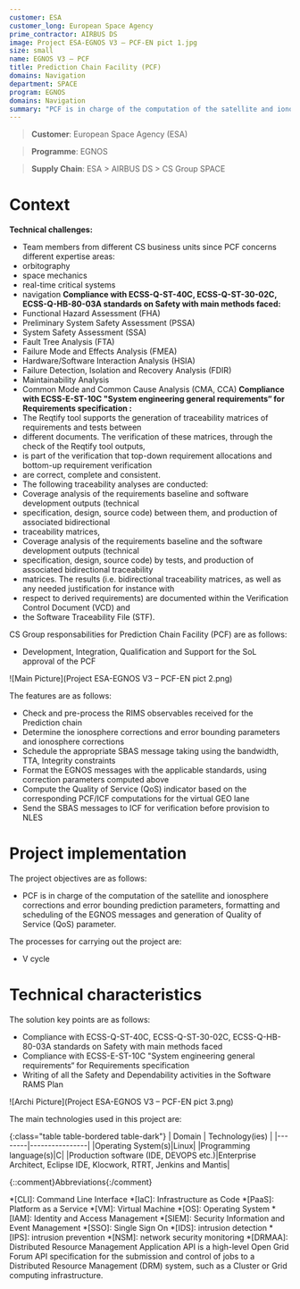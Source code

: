 ```yaml
---
customer: ESA
customer_long: European Space Agency
prime_contractor: AIRBUS DS
image: Project ESA-EGNOS V3 – PCF-EN pict 1.jpg
size: small
name: EGNOS V3 – PCF
title: Prediction Chain Facility (PCF)
domains: Navigation
department: SPACE
program: EGNOS
domains: Navigation
summary: "PCF is in charge of the computation of the satellite and ionosphere corrections and error bounding prediction parameters, formatting and scheduling of the EGNOS messages and generation of Quality of Service (QoS) parameter."
---
```


> __Customer__\: European Space Agency (ESA)

> __Programme__\: EGNOS

> __Supply Chain__\: ESA > AIRBUS DS >  CS Group SPACE


# Context

**Technical challenges:**
* Team members from different CS business units since PCF concerns different expertise areas:
* orbitography
* space mechanics
* real-time critical systems
* navigation
	**Compliance with ECSS-Q-ST-40C, ECSS-Q-ST-30-02C, ECSS-Q-HB-80-03A standards on Safety with main methods faced:**
* Functional Hazard Assessment (FHA)
* Preliminary System Safety Assessment (PSSA)
* System Safety Assessment (SSA)
* Fault Tree Analysis (FTA)
* Failure Mode and Effects Analysis (FMEA)
* Hardware/Software Interaction Analysis (HSIA)
* Failure Detection, Isolation and Recovery Analysis (FDIR)
* Maintainability Analysis
* Common Mode and Common Cause Analysis (CMA, CCA)
	**Compliance with ECSS-E-ST-10C "System engineering general requirements“ for Requirements specification :**
* The Reqtify tool supports the generation of traceability matrices of requirements and tests between
* different documents. The verification of these matrices, through the check of the Reqtify tool outputs,
* is part of the verification that top-down requirement allocations and bottom-up requirement verification
* are correct, complete and consistent.
* The following traceability analyses are conducted:
* Coverage analysis of the requirements baseline and software development outputs (technical
* specification, design, source code) between them, and production of associated bidirectional
* traceability matrices,
* Coverage analysis of the requirements baseline and the software development outputs (technical
* specification, design, source code) by tests, and production of associated bidirectional traceability
* matrices. The results (i.e. bidirectional traceability matrices, as well as any needed justification for instance with
* respect to derived requirements) are documented within the Verification Control Document (VCD) and
* the Software Traceability File (STF).

CS Group responsabilities for Prediction Chain Facility (PCF) are as follows:
* Development, Integration, Qualification and Support for the SoL approval of the PCF

![Main Picture](Project ESA-EGNOS V3 – PCF-EN pict 2.png)

The features are as follows:
* Check and pre-process the RIMS observables received for the Prediction chain
* Determine the ionosphere corrections and error bounding parameters and ionosphere corrections 
* Schedule the appropriate SBAS message taking using the bandwidth, TTA, Integrity constraints
* Format the EGNOS messages with the applicable standards, using correction parameters computed above
* Compute the Quality of Service (QoS) indicator based on the corresponding PCF/ICF computations for the virtual GEO lane
* Send the SBAS messages to ICF for verification before provision to NLES

# Project implementation

The project objectives are as follows:
* PCF is in charge of the computation of the satellite and ionosphere corrections and error bounding prediction parameters, formatting and scheduling of the EGNOS messages and generation of Quality of Service (QoS) parameter.

The processes for carrying out the project are:
* V cycle

# Technical characteristics

The solution key points are as follows:
* Compliance with ECSS-Q-ST-40C, ECSS-Q-ST-30-02C, ECSS-Q-HB-80-03A standards on Safety with main methods faced
* Compliance with ECSS-E-ST-10C "System engineering general requirements“ for Requirements specification 
* Writing of all the Safety and Dependability activities in the Software RAMS Plan

![Archi Picture](Project ESA-EGNOS V3 – PCF-EN pict 3.png)

The main technologies used in this project are:

{:class="table table-bordered table-dark"}
| Domain | Technology(ies) |
|--------|----------------|
|Operating System(s)|Linux|
|Programming language(s)|C|
|Production software (IDE, DEVOPS etc.)|Enterprise Architect, Eclipse IDE, Klocwork, RTRT, Jenkins and Mantis|



{::comment}Abbreviations{:/comment}

*[CLI]: Command Line Interface
*[IaC]: Infrastructure as Code
*[PaaS]: Platform as a Service
*[VM]: Virtual Machine
*[OS]: Operating System
*[IAM]: Identity and Access Management
*[SIEM]: Security Information and Event Management
*[SSO]: Single Sign On
*[IDS]: intrusion detection
*[IPS]: intrusion prevention
*[NSM]: network security monitoring
*[DRMAA]: Distributed Resource Management Application API is a high-level Open Grid Forum API specification for the submission and control of jobs to a Distributed Resource Management (DRM) system, such as a Cluster or Grid computing infrastructure.

